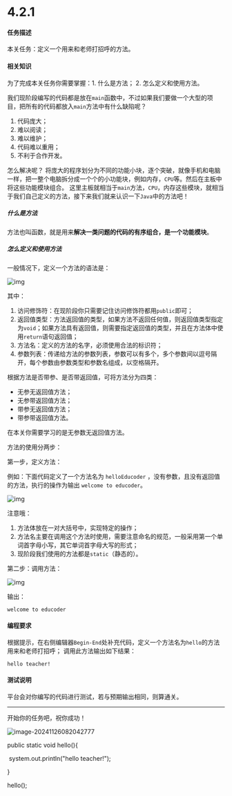# 4.2.1

#### 任务描述

本关任务：定义一个用来和老师打招呼的方法。

#### 相关知识

为了完成本关任务你需要掌握：1. 什么是方法； 2. 怎么定义和使用方法。

我们现阶段编写的代码都是放在`main`函数中，不过如果我们要做一个大型的项目，把所有的代码都放入`main`方法中有什么缺陷呢？

1. 代码庞大；
2. 难以阅读；
3. 难以维护；
4. 代码难以重用；
5. 不利于合作开发。

怎么解决呢？ 将庞大的程序划分为不同的功能小块，逐个突破，就像手机和电脑一样，把一整个电脑拆分成一个个的小功能块，例如内存，`CPU`等。然后在主板中将这些功能模块组合。 这里主板就相当于`main`方法，`CPU`，内存这些模块，就相当于我们自己定义的方法，接下来我们就来认识一下`Java`中的方法吧！

##### 什么是方法

方法也叫函数，就是用来**解决一类问题的代码的有序组合，是一个功能模块**。

##### 怎么定义和使用方法

一般情况下，定义一个方法的语法是：

![img](https://data.educoder.net/api/attachments/ZzFkTEVpRTltWHVmeURCV1QwYmdMZz09)

其中：

1. 访问修饰符：在现阶段你只需要记住访问修饰符都用`public`即可；
2. 返回值类型：方法返回值的类型，如果方法不返回任何值，则返回值类型指定为`void`；如果方法具有返回值，则需要指定返回值的类型，并且在方法体中使用`return`语句返回值；
3. 方法名：定义的方法的名字，必须使用合法的标识符；
4. 参数列表：传递给方法的参数列表，参数可以有多个，多个参数间以逗号隔开，每个参数由参数类型和参数名组成，以空格隔开。

根据方法是否带参、是否带返回值，可将方法分为四类：

- 无参无返回值方法；
- 无参带返回值方法；
- 带参无返回值方法；
- 带参带返回值方法。

在本关你需要学习的是无参数无返回值方法。

方法的使用分两步：

第一步，定义方法：

例如：下面代码定义了一个方法名为 `helloEducoder` ，没有参数，且没有返回值的方法，执行的操作为输出  `welcome to educoder`。

![img](https://data.educoder.net/api/attachments/UGh1SU5BWUFnS3p0UHZxNFJLcHlKQT09)

注意哦：

1. 方法体放在一对大括号中，实现特定的操作；
2. 方法名主要在调用这个方法时使用，需要注意命名的规范，一般采用第一个单词首字母小写，其它单词首字母大写的形式；
3.  现阶段我们使用的方法都是`static`（静态的）。

第二步：调用方法：

![img](https://data.educoder.net/api/attachments/K1ZFQi9jY01ZYURsWWpFQUplQ1NIdz09)

输出：

```
welcome to educoder
```

#### 编程要求

根据提示，在右侧编辑器`Begin-End`处补充代码，定义一个方法名为`hello`的方法用来和老师打招呼； 调用此方法输出如下结果：

```
hello teacher!
```

#### 测试说明

平台会对你编写的代码进行测试，若与预期输出相同，则算通关。

------

开始你的任务吧，祝你成功！

![image-20241126082042777](C:\Users\湛先生\AppData\Roaming\Typora\typora-user-images\image-20241126082042777.png)

public static void hello(){

​	system.out.println("hello teacher!");

}

hello();